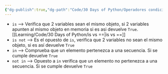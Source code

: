 ```yaml
---
{"dg-publish":true,"dg-path":"Code/30 Days of Python/Operadores condicionales en python.md","permalink":"/code/30-days-of-python/operadores-condicionales-en-python/","created":"2024-06-10T19:00","updated":"2024-06-10T19:00"}
---
```


- `is` --> Verifica que 2 variables sean el mismo objeto, si 2 variables apunten al mismo objeto en memoria si es asi devuelve `True`. [[Learning/Code/30 Days of Python/is vs ==\|is vs ==]] 
- `is not` --> Es el opuesto de `is`, verifica que 2 variables no sean el mismo objeto, si es así devuelve `True`
- `in` --> Comprueba que un elemento pertenezca a una secuencia. Si se cumple devuelve `True`
- `not in` --> Opuesto a `in` verifica que un elemento no pertenezca a una secuencia. Si se cumple devuelve `True`
